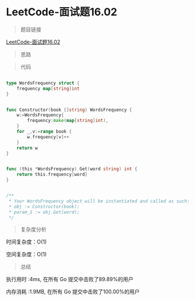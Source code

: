 # LeetCode-面试题16.02

>题目链接

[LeetCode-面试题16.02](https://leetcode-cn.com/problems/words-frequency-lcci/)

> 思路

>代码

```go

type WordsFrequency struct {
    frequency map[string]int
}


func Constructor(book []string) WordsFrequency {
    w:=WordsFrequency{
        frequency:make(map[string]int),
    }
    for _,v:=range book {
        w.frequency[v]++
    }
    return w
}


func (this *WordsFrequency) Get(word string) int {
    return this.frequency[word]
}


/**
 * Your WordsFrequency object will be instantiated and called as such:
 * obj := Constructor(book);
 * param_1 := obj.Get(word);
 */


```

>复杂度分析

时间复杂度：O(1)

空间复杂度：O(1)

>总结

执行用时 :4ms, 在所有 Go 提交中击败了89.89%的用户

内存消耗 :1.9MB, 在所有 Go 提交中击败了100.00%的用户
